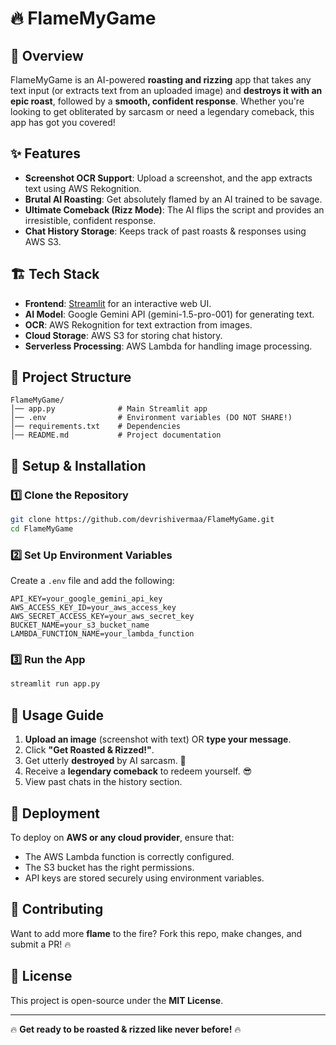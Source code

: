 # 🔥 FlameMyGame

## 🚀 Overview
FlameMyGame is an AI-powered **roasting and rizzing** app that takes any text input (or extracts text from an uploaded image) and **destroys it with an epic roast**, followed by a **smooth, confident response**. Whether you're looking to get obliterated by sarcasm or need a legendary comeback, this app has got you covered!

## ✨ Features
- **Screenshot OCR Support**: Upload a screenshot, and the app extracts text using AWS Rekognition.
- **Brutal AI Roasting**: Get absolutely flamed by an AI trained to be savage.
- **Ultimate Comeback (Rizz Mode)**: The AI flips the script and provides an irresistible, confident response.
- **Chat History Storage**: Keeps track of past roasts & responses using AWS S3.

## 🏗️ Tech Stack
- **Frontend**: [Streamlit](https://streamlit.io/) for an interactive web UI.
- **AI Model**: Google Gemini API (gemini-1.5-pro-001) for generating text.
- **OCR**: AWS Rekognition for text extraction from images.
- **Cloud Storage**: AWS S3 for storing chat history.
- **Serverless Processing**: AWS Lambda for handling image processing.

## 📂 Project Structure
```
FlameMyGame/
│── app.py              # Main Streamlit app
│── .env                # Environment variables (DO NOT SHARE!)
│── requirements.txt    # Dependencies
│── README.md           # Project documentation
```

## 🔧 Setup & Installation
### 1️⃣ Clone the Repository
```sh
git clone https://github.com/devrishivermaa/FlameMyGame.git
cd FlameMyGame
```

### 2️⃣ Set Up Environment Variables
Create a `.env` file and add the following:
```
API_KEY=your_google_gemini_api_key
AWS_ACCESS_KEY_ID=your_aws_access_key
AWS_SECRET_ACCESS_KEY=your_aws_secret_key
BUCKET_NAME=your_s3_bucket_name
LAMBDA_FUNCTION_NAME=your_lambda_function
```

### 3️⃣ Run the App
```sh
streamlit run app.py
```

## 📜 Usage Guide
1. **Upload an image** (screenshot with text) OR **type your message**.
2. Click **"Get Roasted & Rizzed!"**.
3. Get utterly **destroyed** by AI sarcasm. 🤣
4. Receive a **legendary comeback** to redeem yourself. 😎
5. View past chats in the history section.

## 🚀 Deployment
To deploy on **AWS or any cloud provider**, ensure that:
- The AWS Lambda function is correctly configured.
- The S3 bucket has the right permissions.
- API keys are stored securely using environment variables.

## 🤝 Contributing
Want to add more **flame** to the fire? Fork this repo, make changes, and submit a PR! 🔥

## 📜 License
This project is open-source under the **MIT License**.

---
🔥 **Get ready to be roasted & rizzed like never before!** 🔥

